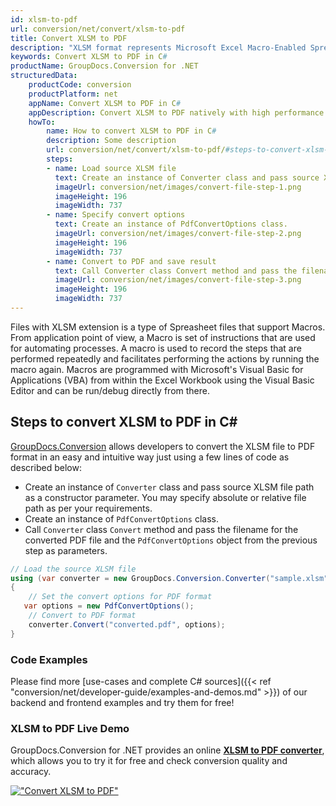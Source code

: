 ```yaml
---
id: xlsm-to-pdf
url: conversion/net/convert/xlsm-to-pdf
title: Convert XLSM to PDF
description: "XLSM format represents Microsoft Excel Macro-Enabled Spreadsheet with .xlsm extension. Learn how to convert XLSM to PDF file programmatically in C# language using GroupDocs.Conversion for .NET library."
keywords: Convert XLSM to PDF in C#
productName: GroupDocs.Conversion for .NET
structuredData:
    productCode: conversion
    productPlatform: net
    appName: Convert XLSM to PDF in C#
    appDescription: Convert XLSM to PDF natively with high performance using C# language and server side GroupDocs.Conversion for .NET APIs, without the use of any software like Microsoft or Open Office.
    howTo:
        name: How to convert XLSM to PDF in C# 
        description: Some description
        url: conversion/net/convert/xlsm-to-pdf/#steps-to-convert-xlsm-to-pdf-in-c
        steps:
        - name: Load source XLSM file 
          text: Create an instance of Converter class and pass source XLSM file path as a constructor parameter. You may specify absolute or relative file path as per your requirements. 
          imageUrl: conversion/net/images/convert-file-step-1.png
          imageHeight: 196
          imageWidth: 737
        - name: Specify convert options 
          text: Create an instance of PdfConvertOptions class.
          imageUrl: conversion/net/images/convert-file-step-2.png
          imageHeight: 196
          imageWidth: 737
        - name: Convert to PDF and save result 
          text: Call Converter class Convert method and pass the filename for the converted HTML file and the PdfConvertOptions object from the previous step as parameters.
          imageUrl: conversion/net/images/convert-file-step-3.png
          imageHeight: 196
          imageWidth: 737
---
```


Files with XLSM extension is a type of Spreasheet files that support Macros. From application point of view, a Macro is set of instructions that are used for automating processes. A macro is used to record the steps that are performed repeatedly and facilitates performing the actions by running the macro again. Macros are programmed with Microsoft's Visual Basic for Applications (VBA) from within the Excel Workbook using the Visual Basic Editor and can be run/debug directly from there.

## Steps to convert XLSM to PDF in C#

[GroupDocs.Conversion](https://products.groupdocs.com/conversion/net) allows developers to convert the XLSM file to PDF format in an easy and intuitive way just using a few lines of code as described below:

* Create an instance of `Converter` class and pass source XLSM file path as a constructor parameter. You may specify absolute or relative file path as per your requirements. 
* Create an instance of `PdfConvertOptions` class.
* Call `Converter` class `Convert` method and pass the filename for the converted PDF file and the `PdfConvertOptions` object from the previous step as parameters.

```csharp
// Load the source XLSM file
using (var converter = new GroupDocs.Conversion.Converter("sample.xlsm"))
{
    // Set the convert options for PDF format
   var options = new PdfConvertOptions();
    // Convert to PDF format
    converter.Convert("converted.pdf", options);
}
```

### Code Examples

Please find more [use-cases and complete C# sources]({{< ref "conversion/net/developer-guide/examples-and-demos.md" >}}) of our backend and frontend examples and try them for free!

### XLSM to PDF Live Demo

GroupDocs.Conversion for .NET provides an online [**XLSM to PDF converter**](https://products.groupdocs.app/conversion/xlsm-to-pdf), which allows you to try it for free and check conversion quality and accuracy.

[!["Convert XLSM to PDF"](conversion/net/images/convert-to-pdf/convert-xlsm-to-pdf.png)](https://products.groupdocs.app/conversion/xlsm-to-pdf)